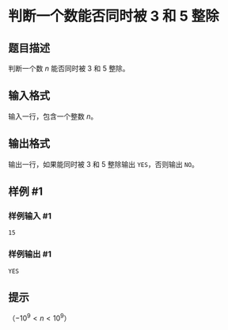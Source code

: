 # 判断一个数能否同时被 3 和 5 整除

## 题目描述

判断一个数 $n$ 能否同时被 $3$ 和 $5$ 整除。

## 输入格式

输入一行，包含一个整数 $n$。

## 输出格式

输出一行，如果能同时被 $3$ 和 $5$ 整除输出 `YES`，否则输出 `NO`。

## 样例 #1

### 样例输入 #1

```
15
```

### 样例输出 #1

```
YES
```

## 提示

（$-10^9<n<10^9$）
